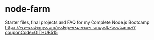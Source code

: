 # node-farm
Starter files, final projects and FAQ for my Complete Node.js Bootcamp https://www.udemy.com/nodejs-express-mongodb-bootcamp/?couponCode=GITHUB515

